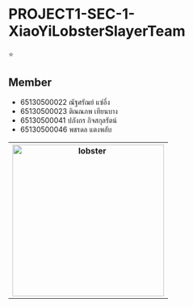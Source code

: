 # PROJECT1-SEC-1-XiaoYiLobsterSlayerTeam
⭐

## Member
- 65130500022 ณัฐศรัณย์ แซ่อึ่ง
- 65130500023 ติณณภพ เทียนบาง
- 65130500041 ปภังกร กิจสกุลรัตน์
- 65130500046 พชรดล แตงพลับ


<table align=center>
  <th>
    <img src="https://cdn.discordapp.com/attachments/1196805209381404682/1200079939706302576/Z.png?ex=65c4e08a&is=65b26b8a&hm=7b9c6f2bf49d2006dac6f93cfc10ce7daefa398d3f0f61ed0090bdc2e90552a6&" height="300" width="300" alt="lobster">
  </th>
</table>
